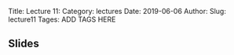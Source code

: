 Title: Lecture 11:
Category: lectures
Date: 2019-06-06
Author: 
Slug: lecture11
Tages: ADD TAGS HERE


## Slides